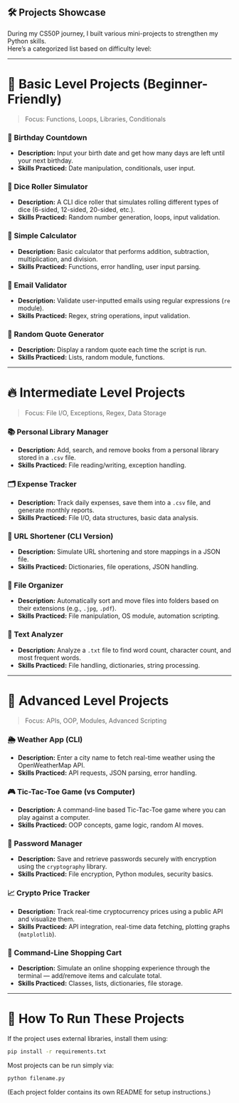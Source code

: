 
## 🛠️ Projects Showcase

During my CS50P journey, I built various mini-projects to strengthen my Python skills.  
Here’s a categorized list based on difficulty level:

---

# 🐣 Basic Level Projects (Beginner-Friendly)

> Focus: Functions, Loops, Libraries, Conditionals

### 📅 Birthday Countdown
- **Description:** Input your birth date and get how many days are left until your next birthday.
- **Skills Practiced:** Date manipulation, conditionals, user input.

### 🎲 Dice Roller Simulator
- **Description:** A CLI dice roller that simulates rolling different types of dice (6-sided, 12-sided, 20-sided, etc.).
- **Skills Practiced:** Random number generation, loops, input validation.

### 🧮 Simple Calculator
- **Description:** Basic calculator that performs addition, subtraction, multiplication, and division.
- **Skills Practiced:** Functions, error handling, user input parsing.

### 📧 Email Validator
- **Description:** Validate user-inputted emails using regular expressions (`re` module).
- **Skills Practiced:** Regex, string operations, input validation.

### 🎵 Random Quote Generator
- **Description:** Display a random quote each time the script is run.
- **Skills Practiced:** Lists, random module, functions.

---

# 🔥 Intermediate Level Projects

> Focus: File I/O, Exceptions, Regex, Data Storage

### 📚 Personal Library Manager
- **Description:** Add, search, and remove books from a personal library stored in a `.csv` file.
- **Skills Practiced:** File reading/writing, exception handling.

### 🗂️ Expense Tracker
- **Description:** Track daily expenses, save them into a `.csv` file, and generate monthly reports.
- **Skills Practiced:** File I/O, data structures, basic data analysis.

### 🔎 URL Shortener (CLI Version)
- **Description:** Simulate URL shortening and store mappings in a JSON file.
- **Skills Practiced:** Dictionaries, file operations, JSON handling.

### 🧹 File Organizer
- **Description:** Automatically sort and move files into folders based on their extensions (e.g., `.jpg`, `.pdf`).
- **Skills Practiced:** File manipulation, OS module, automation scripting.

### 📜 Text Analyzer
- **Description:** Analyze a `.txt` file to find word count, character count, and most frequent words.
- **Skills Practiced:** File handling, dictionaries, string processing.

---

# 🚀 Advanced Level Projects

> Focus: APIs, OOP, Modules, Advanced Scripting

### 🌦️ Weather App (CLI)
- **Description:** Enter a city name to fetch real-time weather using the OpenWeatherMap API.
- **Skills Practiced:** API requests, JSON parsing, error handling.

### 🎮 Tic-Tac-Toe Game (vs Computer)
- **Description:** A command-line based Tic-Tac-Toe game where you can play against a computer.
- **Skills Practiced:** OOP concepts, game logic, random AI moves.

### 👤 Password Manager
- **Description:** Save and retrieve passwords securely with encryption using the `cryptography` library.
- **Skills Practiced:** File encryption, Python modules, security basics.

### 📈 Crypto Price Tracker
- **Description:** Track real-time cryptocurrency prices using a public API and visualize them.
- **Skills Practiced:** API integration, real-time data fetching, plotting graphs (`matplotlib`).

### 🛒 Command-Line Shopping Cart
- **Description:** Simulate an online shopping experience through the terminal — add/remove items and calculate total.
- **Skills Practiced:** Classes, lists, dictionaries, file storage.

---

# 🚀 How To Run These Projects

If the project uses external libraries, install them using:
```bash
pip install -r requirements.txt
```
Most projects can be run simply via:
```bash
python filename.py
```

(Each project folder contains its own README for setup instructions.)
